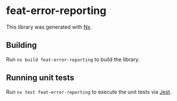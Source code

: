 # feat-error-reporting

This library was generated with [Nx](https://nx.dev).

## Building

Run `nx build feat-error-reporting` to build the library.

## Running unit tests

Run `nx test feat-error-reporting` to execute the unit tests via [Jest](https://jestjs.io).
